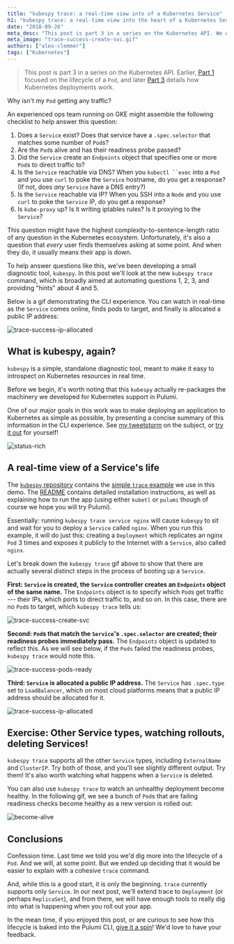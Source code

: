 ```yaml
---
title: "kubespy trace: a real-time view into of a Kubernetes Service"
h1: "kubespy trace: a real-time view into the heart of a Kubernetes Service"
date: "2018-09-26"
meta_desc: "This post is part 3 in a series on the Kubernetes API. We will take a look at a diagnostic tool we've developed called Kubespy."
meta_image: "trace-success-create-svc.gif"
authors: ["alex-clemmer"]
tags: ["Kubernetes"]
---
```


<p><!-- spacer --></p>

> This post is part 3 in a series on the Kubernetes API. Earlier,
> [Part 1](kubespy-and-the-lifecycle-of-a-kubernetes-pod-in-four-images)
> focused on the lifecycle of a `Pod`, and later
> [Part 3](how-do-kubernetes-deployments-work-an-adversarial-perspective)
> details how Kubernetes deployments work.

Why isn't my `Pod` getting any traffic?

An experienced ops team running on GKE might assemble the following
checklist to help answer this question:

1. Does a `Service` exist? Does that service have a `.spec.selector`
    that matches some number of `Pod`s?
2. Are the `Pod`s alive and has their readiness probe passed?
3. Did the `Service` create an `Endpoints` object that specifies one or
    more `Pod`s to direct traffic to?
4. Is the `Service` reachable via DNS? When you `kubectl ``exec` into a
    `Pod` and you use `curl` to poke the `Service` hostname, do you get
    a response? (If not, does *any* `Service` have a DNS entry?)
5. Is the `Service` reachable via IP? When you SSH into a `Node` and
    you use `curl` to poke the `Service` IP, do you get a response?
6. Is `kube-proxy` up? Is it writing iptables rules? Is it proxying to
    the `Service`?

This question might have the highest complexity-to-sentence-length ratio
of any question in the Kubernetes ecosystem. Unfortunately, it's also a
question that *every* user finds themselves asking at some point. And
when they do, it usually means their app is down.

To help answer questions like this, we've been developing a small
diagnostic tool, `kubespy`. In this post we'll look at the new
`kubespy trace` command, which is broadly aimed at automating questions
1, 2, 3, and providing "hints" about 4 and 5.
<!--more-->

Below is a gif demonstrating the CLI experience. You can watch in
real-time as the `Service` comes online, finds pods to target, and
finally is allocated a public IP address:

![trace-success-ip-allocated](./trace-success-ip-allocated.gif)

## What is kubespy, again?

`kubespy` is a simple, standalone diagnostic tool, meant to make it easy
to introspect on Kubernetes resources in real time.

Before we begin, it's worth noting that this `kubespy` actually
re-packages the machinery we developed for Kubernetes support in
Pulumi.

One of our major goals in this work was to make deploying an application
to Kubernetes as simple as possible, by presenting a concise summary of
this information in the CLI experience. See
[my tweetstorm](https://twitter.com/hausdorff_space/status/1039940379301179392)
on the subject, or [try it out](/topics/kubernetes) for
yourself!

![status-rich](./status-rich.gif)

## A real-time view of a Service's life

The [`kubespy` repository](https://github.com/pulumi/kubespy) contains
the [simple `trace` example](https://github.com/pulumi/kubespy/tree/master/examples/trivial-service-trace-example)
we use in this demo. The
[README](https://github.com/pulumi/kubespy/tree/master/examples/trivial-service-trace-example)
contains detailed installation instructions, as well as explaining how
to run the app (using either `kubetl` or `pulumi` though of course we
hope you will try Pulumi).

Essentially: running `kubespy trace service nginx` will cause `kubespy`
to sit and wait for you to deploy a `Service` called `nginx`. When you
run this example, it will do just this: creating a `Deployment` which
replicates an nginx `Pod` 3 times and exposes it publicly to the
Internet with a `Service`, also called `nginx`.

Let's break down the `kubespy trace` gif above to show that there are
actually several distinct steps in the process of booting up a
`Service`.

**First: `Service` is created, the `Service` controller creates an
`Endpoints` object of the same name.** The `Endpoints` object is to
specify which `Pod`s get traffic --- their IPs, which ports to direct
traffic to, and so on. In this case, there are no `Pod`s to target,
which `kubespy trace` tells us:

![trace-success-create-svc](./trace-success-create-svc.gif)

**Second: `Pod`s that match the `Service`'s `.spec.selector` are
created; their readiness probes immediately pass.** The `Endpoints`
object is updated to reflect this. As we will see below, if the `Pods`
failed the readiness probes, `kubespy trace` would note this.

![trace-success-pods-ready](./trace-success-pods-ready.gif)

**Third: `Service` is allocated a public IP address.** The `Service` has
`.spec.type` set to `LoadBalancer`, which on most cloud platforms means
that a public IP address should be allocated for it.

![trace-success-ip-allocated](./trace-success-ip-allocated.gif)

## Exercise: Other Service types, watching rollouts, deleting Services!

`kubespy trace` supports all the other `Service` types, including
`ExternalName` and `ClusterIP`. Try both of those, and you'll see
slightly different output. Try them! It's also worth watching what
happens when a `Service` is deleted.

You can also use `kubespy trace` to watch an unhealthy deployment become
healthy. In the following gif, we see a bunch of `Pod`s that are failing
readiness checks become healthy as a new version is rolled out:

![become-alive](./become-alive.gif)

## Conclusions

Confession time. Last time we told you we'd dig more into the lifecycle
of a `Pod`. And we will, at some point. But we ended up deciding that it
would be easier to explain with a cohesive `trace` command.

And, while this is a good start, it is only the beginning. `trace`
currently supports only `Service`. In our next post, we'll extend trace
to `Deployment` (or perhaps `ReplicaSet`), and from there, we will have
enough tools to really dig into what is happening when you roll out your
app.

In the mean time, if you enjoyed this post, or are curious to see how
this lifecycle is baked into the Pulumi CLI, [give it a spin](/topics/kubernetes)!
We'd love to have your feedback.
